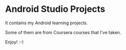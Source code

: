 Android Studio Projects
=======================

It contains my Android learning projects.

Some of them are from Coursera courses that I've taken.

Enjoy! :-)

